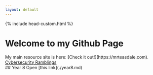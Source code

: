 ```yaml
---
layout: default
---
```

{% include head-custom.html %}
<h1>Welcome to my Github Page</h1>
My main resource site is here: [Check it out!](https://mrteasdale.com).
<div class="container">
  <div class="column">
    <a href="./cyber-security.html">
      <div class="box">Cybersecurity Ramblings</div>
    </a>
    <div class="box">## Year 8 Open [this link](./year8.md)
</div>
    <div class="box"></div>
  </div>
  <div class="column">
    <div class="box"></div>
    <div class="box"></div>
    <div class="box"></div>
  </div>
</div>